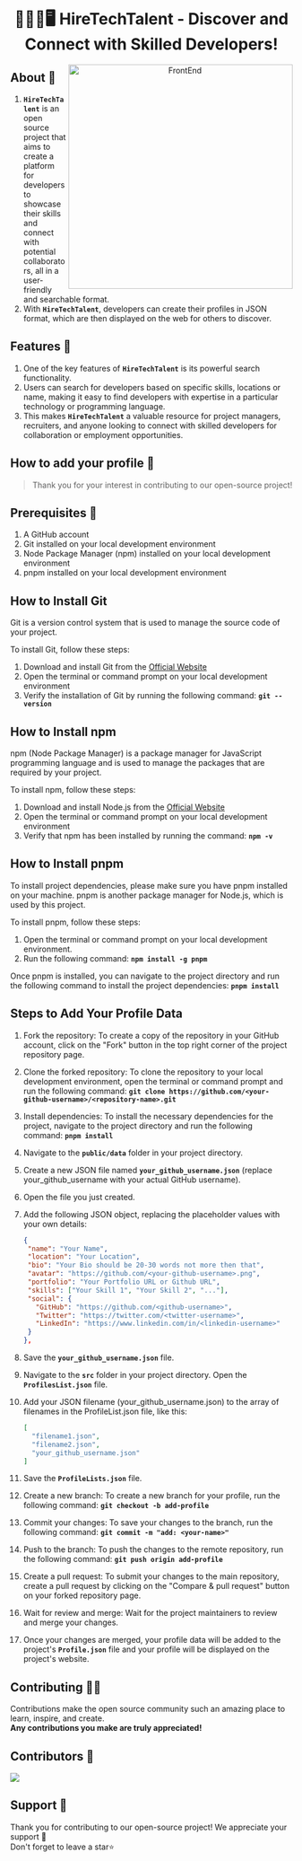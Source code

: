 <div align="center">
<h1>👨🏻‍💻🖥️ HireTechTalent - Discover and Connect with Skilled Developers!</h1>
<img align="right" alt="FrontEnd" width="400" src="https://globaleducation.s3.ap-south-1.amazonaws.com/globaledu/gif/front-end-development.gif">
</div>

## About 🚀

1. **`HireTechTalent`** is an open source project that aims to create a platform for developers to showcase their skills and connect with potential collaborators, all in a user-friendly and searchable format.
2.  With **`HireTechTalent`**, developers can create their profiles in JSON format, which are then displayed on the web for others to discover.

## Features 💪

1.  One of the key features of **`HireTechTalent`** is its powerful search functionality.
2. Users can search for developers based on specific skills, locations or name, making it easy to find developers with expertise in a particular technology or programming language.
3. This makes **`HireTechTalent`** a valuable resource for project managers, recruiters, and anyone looking to connect with skilled developers for collaboration or employment opportunities.

## How to add your profile 🤔

> Thank you for your interest in contributing to our open-source project! <br>

## Prerequisites 📝
1. A GitHub account
2. Git installed on your local development environment
3. Node Package Manager (npm) installed on your local development environment
4. pnpm installed on your local development environment

## How to Install Git
Git is a version control system that is used to manage the source code of your project.

To install Git, follow these steps:
1. Download and install Git from the [Official Website](https://git-scm.com/downloads)
2. Open the terminal or command prompt on your local development environment
3. Verify the installation of Git by running the following command: 
**`git --version`**

## How to Install npm
npm (Node Package Manager) is a package manager for JavaScript programming language and is used to manage the packages that are required by your project. 

To install npm, follow these steps:
1. Download and install Node.js from the [Official Website](https://nodejs.org/en/download/)
2. Open the terminal or command prompt on your local development environment
3. Verify that npm has been installed by running the command: **`npm -v`**

## How to Install pnpm
To install project dependencies, please make sure you have pnpm installed on your machine. pnpm is another package manager for Node.js, which is used by this project.

To install pnpm, follow these steps:
1. Open the terminal or command prompt on your local development environment.
2. Run the following command: **`npm install -g pnpm`**

Once pnpm is installed, you can navigate to the project directory and run the following command to install the project dependencies: **`pnpm install`**


## Steps to Add Your Profile Data

1. Fork the repository: To create a copy of the repository in your GitHub account, click on the "Fork" button in the top right corner of the project repository page.
2. Clone the forked repository: To clone the repository to your local development environment, open the terminal or command prompt and run the following command: 
**`git clone https://github.com/<your-github-username>/<repository-name>.git`**

3. Install dependencies: To install the necessary dependencies for the project, navigate to the project directory and run the following command: 
**`pnpm install`**
4. Navigate to the **`public/data`** folder in your project directory.
5. Create a new JSON file named **`your_github_username.json`** (replace your_github_username with your actual GitHub username). 
6. Open the file you just created.
7. Add the following JSON object, replacing the placeholder values with your own details:
    
    ```json
   {
     "name": "Your Name",
     "location": "Your Location",
     "bio": "Your Bio should be 20-30 words not more then that",
     "avatar": "https://github.com/<your-github-username>.png",
     "portfolio": "Your Portfolio URL or Github URL",
     "skills": ["Your Skill 1", "Your Skill 2", "..."],
     "social": {
       "GitHub": "https://github.com/<github-username>",
       "Twitter": "https://twitter.com/<twitter-username>",
       "LinkedIn": "https://www.linkedin.com/in/<linkedin-username>"
     }
   },
   ```
8. Save the **`your_github_username.json`** file.
9. Navigate to the **`src`** folder in your project directory. Open the **`ProfilesList.json`** file.
11. Add your JSON filename (your_github_username.json) to the array of filenames in the ProfileList.json file, like this:
    ```json
    [
      "filename1.json",
      "filename2.json",
      "your_github_username.json"
    ]

    ```
12. Save the **`ProfileLists.json`** file. 
13. Create a new branch: To create a new branch for your profile, run the following command:
**`git checkout -b add-profile`**
14. Commit your changes: To save your changes to the branch, run the following command: 
**`git commit -m "add: <your-name>"`**
15. Push to the branch: To push the changes to the remote repository, run the following command: 
**`git push origin add-profile`**
16. Create a pull request: To submit your changes to the main repository, create a pull request by clicking on the "Compare & pull request" button on your forked repository page.
17. Wait for review and merge: Wait for the project maintainers to review and merge your changes.
18. Once your changes are merged, your profile data will be added to the project's **`Profile.json`** file and your profile will be displayed on the project's website.

## Contributing 👨‍💻

Contributions make the open source community such an amazing place to learn, inspire, and create. <br>
**Any contributions you make are truly appreciated!**

## Contributors 🤝

<a href="https://github.com/aftab515/Hiretechtalent/graphs/contributors">
  <img src="https://contrib.rocks/image?repo=aftab515/HireTechtalent" />
</a>

## Support 🙏

Thank you for contributing to our open-source project! We appreciate your support 🚀 <br>
Don't forget to leave a star⭐
